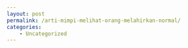 ```yaml
---
layout: post
permalink: /arti-mimpi-melihat-orang-melahirkan-normal/
categories:
    - Uncategorized
---
```



